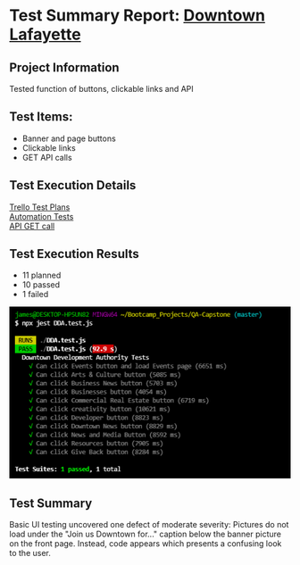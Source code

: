# Test Summary Report: [Downtown Lafayette](https://downtownlafayette.org/)

## Project Information

Tested function of buttons, clickable links and API 

## Test Items:

* Banner and page buttons
* Clickable links
* GET API calls

## Test Execution Details
[Trello Test Plans](https://trello.com/b/M1dppKQV/qa-capstone-test-plans#)<br>
[Automation Tests](https://github.com/atchafalaya/QA-Capstone/blob/master/DDA.test.js)<br>
[API GET call](https://maps.googleapis.com/maps/api/mapsjs/gen_204?csp_test=true)

## Test Execution Results
* 11 planned
* 10 passed
* 1 failed

![Automation Screenshot](https://github.com/atchafalaya/QA-Capstone/blob/master/images/DDA-automation-screenshot.png)

## Test Summary

Basic UI testing uncovered one defect of moderate severity: Pictures do not load under the "Join us Downtown for..." caption below the banner picture on the front page. Instead, code appears which presents a confusing look to the user.